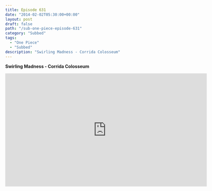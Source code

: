 ```yaml
---
title: Episode 631
date: "2014-02-02T05:30:00+00:00"
layout: post
draft: false
path: "/sub-one-piece-episode-631"
category: "Subbed"
tags:
  - "One Piece"
  - "Subbed"
description: "Swirling Madness - Corrida Colosseum"
---
```


**Swirling Madness - Corrida Colosseum**

<iframe width="640" height="360" src="https://www.rapidvideo.com/e/G6FRPFZ5ZJ" frameborder="0" marginwidth=0 marginheight=0 scrolling=no allowfullscreen></iframe>

